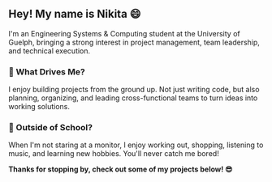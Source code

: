## Hey! My name is Nikita 😄

I'm an Engineering Systems & Computing student at the University of Guelph, bringing a strong interest in project management, team leadership, and technical execution.

### **🚀 What Drives Me?**
I enjoy building projects from the ground up. Not just writing code, but also planning, organizing, and leading cross-functional teams to turn ideas into working solutions. 

### **🌟 Outside of School?**
When I'm not staring at a monitor, I enjoy working out, shopping, listening to music, and learning new hobbies. You'll never catch me bored!

**Thanks for stopping by, check out some of my projects below! 😎**

